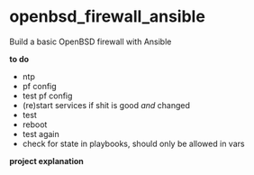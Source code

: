 # openbsd_firewall_ansible
Build a basic OpenBSD firewall with Ansible

**to do**
* ntp
* pf config
* test pf config
* (re)start services if shit is good _and_ changed
* test
* reboot
* test again
* check for state in playbooks, should only be allowed in vars

**project explanation**
